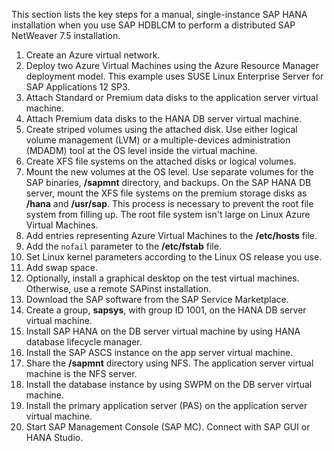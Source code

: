 This section lists the key steps for a manual, single-instance SAP HANA installation when you use SAP HDBLCM to perform a distributed SAP NetWeaver 7.5 installation.

1. Create an Azure virtual network.
2. Deploy two Azure Virtual Machines using the Azure Resource Manager deployment model. This example uses SUSE Linux Enterprise Server for SAP Applications 12 SP3.
3. Attach Standard or Premium data disks to the application server virtual machine.
4. Attach Premium data disks to the HANA DB server virtual machine.
5. Create striped volumes using the attached disk. Use either logical volume management (LVM) or a multiple-devices administration (MDADM) tool at the OS level inside the virtual machine.
6. Create XFS file systems on the attached disks or logical volumes.
7. Mount the new volumes at the OS level. Use separate volumes for the SAP binaries, **/sapmnt** directory, and backups. On the SAP HANA DB server, mount the XFS file systems on the premium storage disks as **/hana** and **/usr/sap**. This process is necessary to prevent the root file system from filling up. The root file system isn't large on Linux Azure Virtual Machines.
8. Add entries representing Azure Virtual Machines to the **/etc/hosts** file.
9. Add the `nofail` parameter to the **/etc/fstab** file.
10. Set Linux kernel parameters according to the Linux OS release you use.
11. Add swap space.
12. Optionally, install a graphical desktop on the test virtual machines. Otherwise, use a remote SAPinst installation.
13. Download the SAP software from the SAP Service Marketplace.
14. Create a group, **sapsys**, with group ID 1001, on the HANA DB server virtual machine.
15. Install SAP HANA on the DB server virtual machine by using HANA database lifecycle manager.
16. Install the SAP ASCS instance on the app server virtual machine.
17. Share the **/sapmnt** directory using NFS. The application server virtual machine is the NFS server.
18. Install the database instance by using SWPM on the DB server virtual machine.
19. Install the primary application server (PAS) on the application server virtual machine.
20. Start SAP Management Console (SAP MC). Connect with SAP GUI or HANA Studio.
